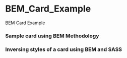 # BEM_Card_Example
BEM Card Example

### Sample card using BEM Methodology

### Inversing styles of a card using BEM and SASS

